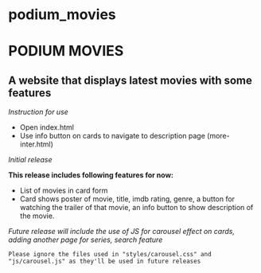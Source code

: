 # podium_movies

# PODIUM MOVIES

## A website that displays latest movies with some features

_Instruction for use_

- Open index.html
- Use info button on cards to navigate to description page (more-inter.html)

_Initial release_

**This release includes following features for now:**

- List of movies in card form
- Card shows poster of movie, title, imdb rating, genre, a button for watching the trailer of that movie, an info button to show description of the movie.

_Future release will include the use of JS for carousel effect on cards, adding another page for series, search feature_


    Please ignore the files used in "styles/carousel.css" and "js/carousel.js" as they'll be used in future releases

